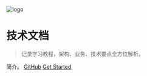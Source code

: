   ![logo](https://foruda.gitee.com/avatar/1677045241038417117/5296156_lihua3712_1605083922.png!avatar100)
  # 技术文档
  > 记录学习教程，架构、业务、技术要点全方位解析。

  简介。
  [GitHub](https://github.com/lihua3712/technology-document)
  [Get Started](README.md)


